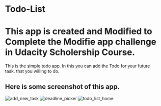 # Todo-List

# This app is created and Modified to Complete the Modifie app challenge in Udacity Scholership Course.
This is the simple todo app. In this you can add the Todo for your future task. that you willing to do.
## Here is some screenshot of this app.
![add_new_task](https://user-images.githubusercontent.com/16113573/39814857-a52e023e-53b3-11e8-8723-6c7c29a2391f.png)
![deadline_picker](https://user-images.githubusercontent.com/16113573/39814858-a58a429c-53b3-11e8-8c39-a1a1114fa5c3.png)
![todo_list_home](https://user-images.githubusercontent.com/16113573/39814859-a5c22bee-53b3-11e8-9cb4-e4fc98efb0bd.png)
